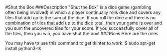 #Shut the Box
###Description
"Shut the Box" is a dice game (gambling often being involved) in which a player continually rolls dice and covers any tiles that add up to the sum of the dice. If you roll the dice and there is no combination of tiles that add up to the dice total, then your game is over and you sum the uncovered tiles for your score. If you successfully cover all of the tiles, then you win; you have shut the box!
###Rules
Here are the rules

You may have to use this command to get tkinter to work:
$ sudo apt-get install python3-tk
